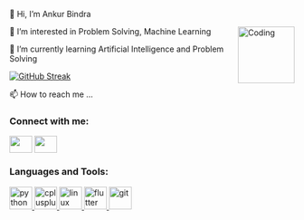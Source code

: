 👋 Hi, I’m Ankur Bindra

👀 I’m interested in Problem Solving, Machine Learning
<img align="right" alt="Coding" width="100" src="https://media2.giphy.com/media/UtVjgQuWRwyIUuZA2Y/200w.webp?cid=ecf05e47hg6ewfmgp70t70grvqs9r5x9gowgpj6pdj28pw7b&rid=200w.webp&ct=g">

🌱 I’m currently learning Artificial Intelligence and Problem Solving 

[![GitHub Streak](https://github-readme-streak-stats.herokuapp.com/?user=HorizonAks)](https://git.io/streak-stats)

📫 How to reach me ...

<h3 align="left">Connect with me:</h3>
<p align="left">
<a href="your link" target="https://www.linkedin.com/in/ankur-bindra-4012711a7/"><img align="center" src="https://cdn.jsdelivr.net/npm/simple-icons@3.0.1/icons/linkedin.svg" alt="" height="30" width="40" /></a>
<a href="your link" target="https://www.instagram.com/bindraankur23/"><img align="center" src="https://cdn.jsdelivr.net/npm/simple-icons@3.0.1/icons/instagram.svg" alt="" height="30" width="40" /></a>
</p>

<h3 align="left">Languages and Tools:</h3>
<p align="left"> <a href="https://www.python.org" target="_blank"> <img src="https://upload.wikimedia.org/wikipedia/commons/thumb/c/c3/Python-logo-notext.svg/640px-Python-logo-notext.svg.png" alt="python" width="40" height="40"/> </a> <a href="https://www.w3schools.com/cpp/" target="https://leetcode.com/HorizonAks/"> <img src="https://upload.wikimedia.org/wikipedia/commons/thumb/1/18/ISO_C%2B%2B_Logo.svg/1200px-ISO_C%2B%2B_Logo.svg.png" alt="cplusplus" width="40" height="40"/> </a> <a href="https://www.linux.org/" target="_blank"> <img src="https://upload.wikimedia.org/wikipedia/commons/d/dd/Linux_logo.jpg" alt="linux" width="40" height="40"/> </a> <a href="https://flutter.dev" target="_blank"> <img src="https://www.vectorlogo.zone/logos/flutterio/flutterio-icon.svg" alt="flutter" width="40" height="40"/> </a> <a href="https://git-scm.com/" target="_blank"> <img src="https://www.vectorlogo.zone/logos/git-scm/git-scm-icon.svg" alt="git" width="40" height="40"/> </a> <a href="https://www.w3.org/html/" target="_blank"></p>


<!---
bindraankur/bindraankur is a ✨ special ✨ repository because its `README.md` (this file) appears on your GitHub profile.
You can click the Preview link to take a look at your changes.
--->
